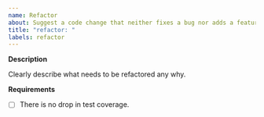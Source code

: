 ```yaml
---
name: Refactor
about: Suggest a code change that neither fixes a bug nor adds a feature.
title: "refactor: "
labels: refactor
---
```


**Description**

Clearly describe what needs to be refactored any why.

**Requirements**

- [ ] There is no drop in test coverage.
